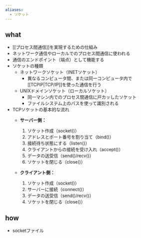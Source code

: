 ```yaml
---
aliases:
  - ソケット
---
```

## what
- [[プロセス間通信]]を実現するための仕組み
- ネットワーク通信やローカルでのプロセス間通信に使われる
- 通信のエンドポイント（端点）として機能する
- ソケットの種類
	- ネットワークソケット（INETソケット）
		- 異なるコンピュータ間、または同一コンピュータ内で[[TCPIP|TCP/IP]]を使った通信を行う
	- UNIXドメインソケット（ローカルソケット）
		- 同一マシン内でのプロセス間通信に戸カッしたソケット
		- ファイルシステム上のパスを使って識別される
- TCPソケットの基本的な流れ
	- **サーバー側：**
		1. ソケット作成（socket()）
		2. アドレスとポート番号を割り当て（bind()）
		3. 接続待ち状態にする（listen()）
		4. クライアントからの接続を受け入れ（accept()）
		5. データの送受信（send()/recv()）
		6. ソケットを閉じる（close()）
	
	- **クライアント側：**
		1. ソケット作成（socket()）
		2. サーバーに接続（connect()）
		3. データの送受信（send()/recv()）
		4. ソケットを閉じる（close()）
## how
- socketファイル